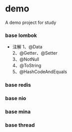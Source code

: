 # demo
A demo project for study

### base lombok
* 注解
1、@Data    
2、@Getter、@Setter   
3、@NotNull  
4、@ToString   
5、@HashCodeAndEquals   
### base redis
### base nio
### base mina
### base thread
